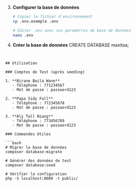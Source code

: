 
3. **Configurer la base de données**
   ```bash
   # Copier le fichier d'environnement
   cp .env.exemple .env
   
   # Éditer .env avec vos paramètres de base de données
   nano .env
   ```

4. **Créer la base de données**
   CREATE DATABASE maxitsa;
   ```
```

## Utilisation

### Comptes de Test (après seeding)

1. **Birane Baila Wane**
   - Téléphone : 771234567
   - Mot de passe : password123

2. **Papa Sidy Fall**
   - Téléphone : 772345678
   - Mot de passe : password123

3. **Aly Tall Niang**
   - Téléphone : 773456789
   - Mot de passe : password123

### Commandes Utiles

```bash
# Migrer la base de données
composer database:migrate

# Générer des données de test
composer database:seed

# Vérifier la configuration
php -S localhost:8000 -t public/
